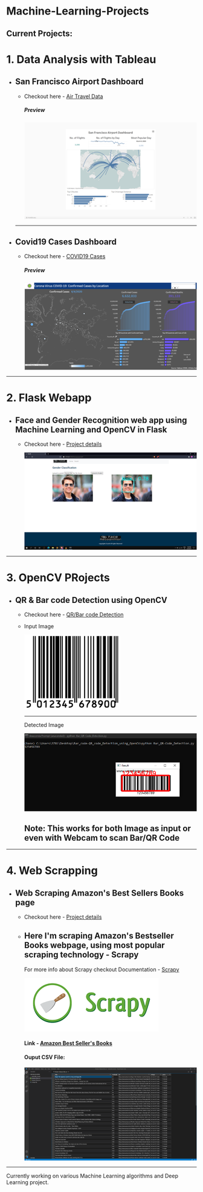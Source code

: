 # Machine-Learning-Projects

## Current Projects:
# 1. Data Analysis with Tableau
  - ## San Francisco Airport Dashboard
     -  Checkout here - [Air Travel Data](https://github.com/Gangadharbhuvan/Machine_Learning-Projects/tree/master/Data%20Analysis/Data%20Analysis%20with%20Tableau/Air%20Travel%20Data%20-%20Daskboard)

           ##### Preview
           ![Dashboard](https://github.com/Gangadharbhuvan/Machine_Learning-Projects/blob/master/Data%20Analysis/Data%20Analysis%20with%20Tableau/Air%20Travel%20Data%20-%20Daskboard/Air_Travel_Dashboard-Tableau.png)

    <hr> 

  - ## Covid19 Cases Dashboard

     -   Checkout here - [COVID19 Cases](https://github.com/Gangadharbhuvan/Machine_Learning-Projects/tree/master/Data%20Analysis/Data%20Analysis%20with%20Tableau/COVID-19_Cases%20-%20Dashboard)

          ##### Preview
          ![Dashboard](https://github.com/Gangadharbhuvan/Machine_Learning-Projects/blob/master/Data%20Analysis/Data%20Analysis%20with%20Tableau/COVID-19_Cases%20-%20Dashboard/Tableau%20-%20Covid19%20Dashboard.png)


<hr>


# 2. Flask Webapp
  - ## Face and Gender Recognition web app using Machine Learning and OpenCV in Flask
    -   Checkout here - [Project details](https://github.com/Gangadharbhuvan/Machine_Learning-Projects/tree/master/Flask%20Applications/Face%20%26%20Gender%20Recognition%20web%20app%20using%20ML%20and%20Opencv%20in%20Flask)

         ![Male](https://github.com/Gangadharbhuvan/Machine_Learning-Projects/blob/master/Flask%20Applications/Face%20%26%20Gender%20Recognition%20web%20app%20using%20ML%20and%20Opencv%20in%20Flask/Face_Recognition-Flask_app/images/male_recognition.png)


<hr>

# 3. OpenCV PRojects
  - ## QR & Bar code Detection using OpenCV
     - Checkout here - [QR/Bar code Detection](https://github.com/Gangadharbhuvan/Machine_Learning-Projects/tree/master/OpenCV%20Projects/Bar_code-QR_code_Detection_using_OpenCV) 


    -   Input Image

        ![Image](https://github.com/Gangadharbhuvan/Machine_Learning-Projects/blob/master/OpenCV%20Projects/Bar_code-QR_code_Detection_using_OpenCV/data/bar_code/bar-code_2.png)

        <hr>

        Detected Image

        ![Results](https://github.com/Gangadharbhuvan/Machine_Learning-Projects/blob/master/OpenCV%20Projects/Bar_code-QR_code_Detection_using_OpenCV/results/bar-code.png)

        ## Note: This works for both Image as input or even with Webcam to scan Bar/QR Code

<hr>

# 4. Web Scrapping
  - ##  Web Scraping Amazon's Best Sellers Books page
    -   Checkout here - [Project details](https://github.com/Gangadharbhuvan/Machine_Learning-Projects/tree/master/Scraping-Amazon_Bestseller_Books)
    - ## Here I'm scraping Amazon's Bestseller Books webpage, using most popular scraping technology - **Scrapy**
      For more info about Scrapy checkout Documentation - [Scrapy](https://docs.scrapy.org/en/latest/)

        ![Scrapy](https://github.com/Gangadharbhuvan/Machine_Learning-Projects/blob/master/Scraping-Amazon_Bestseller_Books/results/Scrapy.png)

        #### Link - [Amazon Best Seller's Books](https://www.amazon.in/gp/bestsellers/books)

        #### Ouput CSV File:

        ![Result](https://github.com/Gangadharbhuvan/Machine_Learning-Projects/blob/master/Scraping-Amazon_Bestseller_Books/results/preview_output.png)


<hr>


Currently working on various Machine Learning algorithms and Deep Learning project.

